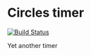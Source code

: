 # Circles timer

[![Build Status](https://travis-ci.org/DEcSENT/CirclesTimer.svg?branch=master)](https://travis-ci.org/DEcSENT/CirclesTimer)

Yet another timer
